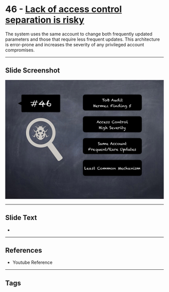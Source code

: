 
# 46 - [Lack of access control separation is risky](./Lack%20of%20access%20control%20separation%20is%20risky.md)

 The system uses the same account to change both frequently updated parameters and those that require less frequent updates. This architecture is error-prone and increases the severity of any privileged account compromises.


___
## Slide Screenshot
![046.png](../../images/7.%20Audit%20Findings%20101/046.png)
___
## Slide Text
- 
___
## References
- Youtube Reference
___
## Tags
